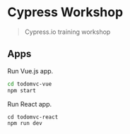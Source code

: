 # Cypress Workshop

> Cypress.io training workshop

## Apps

Run Vue.js app.

```sh
cd todomvc-vue
npm start
```

Run React app.

```
cd todomvc-react
npm run dev
```
